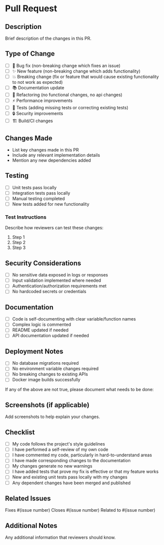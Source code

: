 # Pull Request

## Description
Brief description of the changes in this PR.

## Type of Change
- [ ] 🐛 Bug fix (non-breaking change which fixes an issue)
- [ ] ✨ New feature (non-breaking change which adds functionality)
- [ ] 💥 Breaking change (fix or feature that would cause existing functionality to not work as expected)
- [ ] 📚 Documentation update
- [ ] 🔧 Refactoring (no functional changes, no api changes)
- [ ] ⚡ Performance improvements
- [ ] 🧪 Tests (adding missing tests or correcting existing tests)
- [ ] 🔒 Security improvements
- [ ] 🏗️ Build/CI changes

## Changes Made
- List key changes made in this PR
- Include any relevant implementation details
- Mention any new dependencies added

## Testing
- [ ] Unit tests pass locally
- [ ] Integration tests pass locally  
- [ ] Manual testing completed
- [ ] New tests added for new functionality

### Test Instructions
Describe how reviewers can test these changes:
1. Step 1
2. Step 2
3. Step 3

## Security Considerations
- [ ] No sensitive data exposed in logs or responses
- [ ] Input validation implemented where needed
- [ ] Authentication/authorization requirements met
- [ ] No hardcoded secrets or credentials

## Documentation
- [ ] Code is self-documenting with clear variable/function names
- [ ] Complex logic is commented
- [ ] README updated if needed
- [ ] API documentation updated if needed

## Deployment Notes
- [ ] No database migrations required
- [ ] No environment variable changes required
- [ ] No breaking changes to existing APIs
- [ ] Docker image builds successfully

If any of the above are not true, please document what needs to be done:

## Screenshots (if applicable)
Add screenshots to help explain your changes.

## Checklist
- [ ] My code follows the project's style guidelines
- [ ] I have performed a self-review of my own code
- [ ] I have commented my code, particularly in hard-to-understand areas
- [ ] I have made corresponding changes to the documentation
- [ ] My changes generate no new warnings
- [ ] I have added tests that prove my fix is effective or that my feature works
- [ ] New and existing unit tests pass locally with my changes
- [ ] Any dependent changes have been merged and published

## Related Issues
Fixes #(issue number)
Closes #(issue number)
Related to #(issue number)

## Additional Notes
Any additional information that reviewers should know.